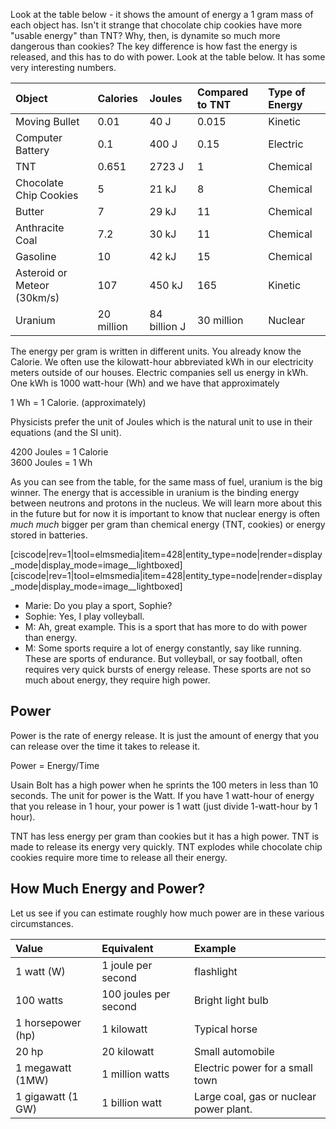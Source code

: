 Look at the table below - it shows the amount of energy a 1 gram mass of each object has. Isn't it strange that chocolate chip cookies have more "usable energy" than TNT? Why, then, is dynamite so much more dangerous than cookies? The key difference is how fast the energy is released, and this has to do with power. Look at the table below. It has some very interesting numbers.

| Object | Calories | Joules | Compared to TNT | Type of Energy |
| :--- | :--- | :--- | :--- | :--- |
| Moving Bullet | 0.01 | 40 J | 0.015 | Kinetic |
| Computer Battery | 0.1 | 400 J | 0.15 | Electric |
| TNT | 0.651 | 2723 J | 1 | Chemical |
| Chocolate Chip Cookies | 5 | 21 kJ | 8 | Chemical |
| Butter | 7 | 29 kJ | 11 | Chemical |
| Anthracite Coal | 7.2 | 30 kJ | 11 | Chemical |
| Gasoline | 10 | 42 kJ | 15 | Chemical |
| Asteroid or Meteor \(30km/s\) | 107 | 450 kJ | 165 | Kinetic |
| Uranium | 20 million | 84 billion J | 30 million | Nuclear |

The energy per gram is written in different units. You already know the Calorie. We often use the kilowatt-hour abbreviated kWh in our electricity meters outside of our houses. Electric companies sell us energy in kWh. One kWh is 1000 watt-hour \(Wh\) and we have that approximately

1 Wh = 1 Calorie. \(approximately\)

Physicists prefer the unit of Joules which is the natural unit to use in their equations \(and the SI unit\).

4200 Joules = 1 Calorie  
3600 Joules = 1 Wh

As you can see from the table, for the same mass of fuel, uranium is the big winner. The energy that is accessible in uranium is the binding energy between neutrons and protons in the nucleus. We will learn more about this in the future but for now it is important to know that nuclear energy is often _much much_ bigger per gram than chemical energy \(TNT, cookies\) or energy stored in batteries.

<div id="">
[ciscode|rev=1|tool=elmsmedia|item=428|entity_type=node|render=display_mode|display_mode=image__lightboxed]
</div>

<style scoped>
#67bc0f2c-a82e-495f-9818-2aea6a8e88db {
  width: 100%;
}
@media (max-width: 300px) {
    #67bc0f2c-a82e-495f-9818-2aea6a8e88db {
      max-width: 300px;
      margin: auto;
    }
}
@media (max-width: 500px) {
    #67bc0f2c-a82e-495f-9818-2aea6a8e88db {
      max-width: 300px;
      float: left;
      margin-right: 1em;
      margin-left: -1em;
    }
}
</style>
<div id="67bc0f2c-a82e-495f-9818-2aea6a8e88db">
[ciscode|rev=1|tool=elmsmedia|item=428|entity_type=node|render=display_mode|display_mode=image__lightboxed]
</div>

* Marie: Do you play a sport, Sophie?
* Sophie: Yes, I play volleyball.
* M: Ah, great example. This is a sport that has more to do with power than energy.
* M: Some sports require a lot of energy constantly, say like running. These are sports of endurance. But volleyball, or say football, often requires very quick bursts of energy release. These sports are not so much about energy, they require high power.

## Power

Power is the rate of energy release. It is just the amount of energy that you can release over the time it takes to release it.

Power = Energy/Time

Usain Bolt has a high power when he sprints the 100 meters in less than 10 seconds. The unit for power is the Watt. If you have 1 watt-hour of energy that you release in 1 hour, your power is 1 watt \(just divide 1-watt-hour by 1 hour\).

TNT has less energy per gram than cookies but it has a high power. TNT is made to release its energy very quickly. TNT explodes while chocolate chip cookies require more time to release all their energy.

## How Much Energy and Power?

Let us see if you can estimate roughly how much power are in these various circumstances.

| Value | Equivalent | Example |
| :--- | :--- | :--- |
| 1 watt \(W\) | 1 joule per second | flashlight |
| 100 watts | 100 joules per second | Bright light bulb |
| 1 horsepower \(hp\) | 1 kilowatt | Typical horse |
| 20 hp | 20 kilowatt | Small automobile |
| 1 megawatt \(1MW\) | 1 million watts | Electric power for a small town |
| 1 gigawatt \(1 GW\) | 1 billion watt | Large coal, gas or nuclear power plant. |



